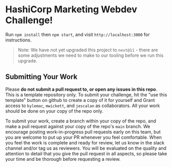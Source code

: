 # HashiCorp Marketing Webdev Challenge!

Run `npm install` then `npm start`, and visit `http://localhost:3000` for instructions.

> Note: We have not yet upgraded this project to `next@11` - there are some adjustments we need to make to our tooling before we run this upgrade.

## Submitting Your Work

Please **do not submit a pull request to, or open any issues in this repo**. This is a template repository only. To submit your challenge, hit the "use this template" button on github to create a copy of it for yourself and Grant access to `kylemac`, `mwickett`, and `jescalan` as collaborators. All your work should be done on your copy of the repo only.

To submit your work, create a branch within your copy of the repo, and make a pull request against your copy of the repo's `main` branch. We encourage posting work-in-progress pull requests early on this team, but you are welcome to put up your PR whenever you feel comfortable. When you feel the work is complete and ready for review, let us know in the slack channel and/or tag us as reviewers. You will be evaluated on the quality and attention to detail that you give the pull request in all aspects, so please take your time and be thorough before requesting a review.
